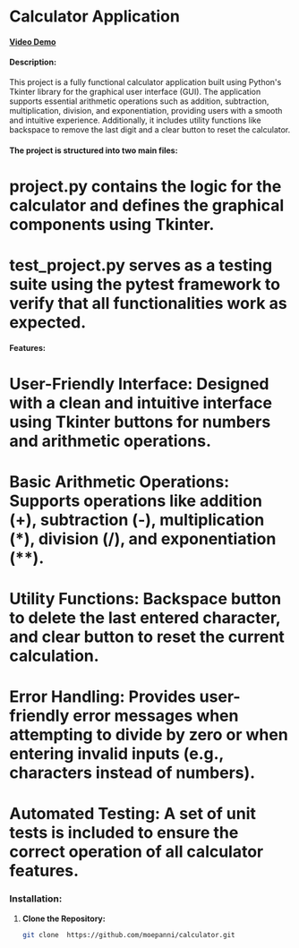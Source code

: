 # Calculator Application

#### [Video Demo](https://bit.ly/4gXSQIv)

#### Description:
This project is a fully functional calculator application built using Python's Tkinter library for the graphical user interface (GUI). The application supports essential arithmetic operations such as addition, subtraction, multiplication, division, and exponentiation, providing users with a smooth and intuitive experience. Additionally, it includes utility functions like backspace to remove the last digit and a clear button to reset the calculator.

#### The project is structured into two main files:

# project.py contains the logic for the calculator and defines the graphical components using Tkinter.
# test_project.py serves as a testing suite using the pytest framework to verify that all functionalities work as expected.

#### Features:

# User-Friendly Interface: Designed with a clean and intuitive interface using Tkinter buttons for numbers and arithmetic operations.
# Basic Arithmetic Operations: Supports operations like addition (+), subtraction (-), multiplication (*), division (/), and exponentiation (**).
# Utility Functions: Backspace button to delete the last entered character, and clear button to reset the current calculation.
# Error Handling: Provides user-friendly error messages when attempting to divide by zero or when entering invalid inputs (e.g., characters instead of numbers).
# Automated Testing: A set of unit tests is included to ensure the correct operation of all calculator features.

### Installation:
1. **Clone the Repository:**
   ```bash
   git clone  https://github.com/moepanni/calculator.git

